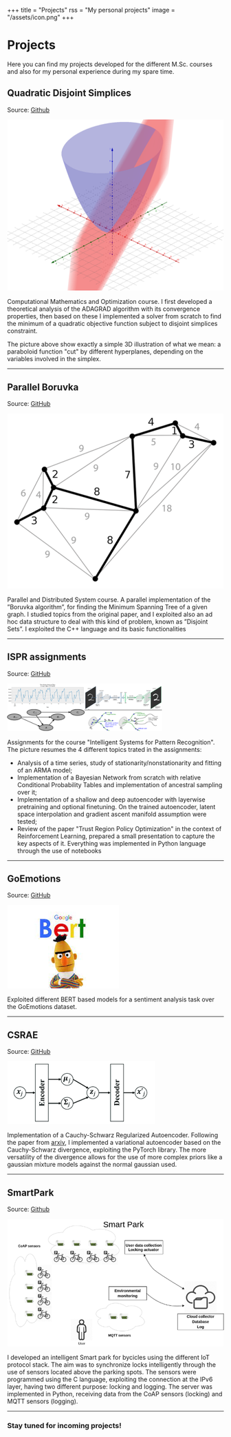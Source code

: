 +++
title = "Projects"
rss = "My personal projects"
image = "/assets/icon.png"
+++

# Projects

Here you can find my projects developed for the different M.Sc. courses and also for my personal experience during my spare time.

## Quadratic Disjoint Simplices

Source: [Github](https://github.com/matteodefra/Quadratic_disjoint_simplices)

![Quadratic](/assets/project_pics/quadratic.png)

Computational Mathematics and Optimization course. I first developed a theoretical analysis of the ADAGRAD algorithm with its convergence properties, then based on these I implemented a solver from scratch to find the minimum of a quadratic objective function subject to disjoint simplices constraint.

The picture above show exactly a simple 3D illustration of what we mean: a paraboloid function "cut" by different hyperplanes, depending on the variables involved in the simplex.

---

## Parallel Boruvka

Source: [GitHub](https://github.com/matteodefra/Parallel_Boruvka)

![Boruvka](/assets/project_pics/boruvka.png)

Parallel and Distributed System course. A parallel implementation of the ”Boruvka algorithm”, for finding the Minimum Spanning Tree of a given graph. I studied topics from the original paper, and I exploited also an ad hoc data structure to deal with this kind of problem, known as ”Disjoint Sets”. I exploited the C++ language and its basic functionalities

---

## ISPR assignments

Source: [GitHub](https://github.com/matteodefra/ISPR_assignments)

![ISPR](/assets/project_pics/ispr.png)

Assignments for the course "Intelligent Systems for Pattern Recognition". The picture resumes the 4 different topics trated in the assignments:
- Analysis of a time series, study of stationarity/nonstationarity and fitting of an ARMA model;
- Implementation of a Bayesian Network from scratch with relative Conditional Probability Tables and implementation of ancestral sampling over it;
- Implementation of a shallow and deep autoencoder with layerwise pretraining and optional finetuning. On the trained autoencoder, latent space interpolation and gradient ascent manifold assumption were tested;
- Review of the paper "Trust Region Policy Optimization" in the context of Reinforcement Learning, prepared a small presentation to capture the key aspects of it.
Everything was implemented in Python language through the use of notebooks

---

## GoEmotions

Source: [GitHub](https://github.com/matteodefra/GoEmotions)

![BERT](/assets/project_pics/bert.jpeg)

Exploited different BERT based models for a sentiment analysis task over the GoEmotions dataset.

---

## CSRAE

Source: [GitHub](https://github.com/matteodefra/csrae)

![CSRAE](/assets/project_pics/csrae.png)

Implementation of a Cauchy-Schwarz Regularized Autoencoder. Following the paper from [arxiv](https://arxiv.org/pdf/2101.02149.pdf), I implemented a variational autoencoder based on the Cauchy-Schwarz divergence, exploiting the PyTorch library. The more versatility of the divergence allows for the use of more complex priors like a gaussian mixture models against the normal gaussian used.

---

## SmartPark

Source: [Github](https://github.com/matteodefra/SmartPark)

![Smartpark](/assets/project_pics/smartpark.png)

I developed an intelligent Smart park for bycicles using the different IoT protocol stack. The aim was to synchronize locks intelligently through the use of sensors located above the parking spots. The sensors were programmed using the C language, exploiting the connection at the IPv6 layer, having two different purpose: locking and logging. The server was implemented in Python, receiving data from the CoAP sensors (locking) and MQTT sensors (logging).

---

### Stay tuned for incoming projects!